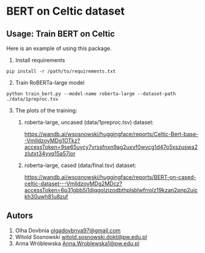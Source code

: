 # BERT on Celtic dataset

## Usage: Train BERT on Celtic
Here is an example of using this package.
1. Install requirements
```
pip install -r /path/to/requirements.txt
```
2. Train RoBERTa-large model
```
python train_bert.py --model-name roberta-large --dataset-path ./data/1preproc.tsv
```

3. The plots of the training:
   1. roberta-large, uncased (data/1preproc.tsv) dataset:
   
      https://wandb.ai/wsosnowski/huggingface/reports/Celtic-Bert-base--VmlldzoyMDg1OTkz?accessToken=9se65uycy7vrssfnxn9ag2uxvf0wvcg1d47o5xszuswa2zlutxt34yvq15a57ior

   2. roberta-large, cased (data/final.tsv) dataset:

      https://wandb.ai/wsosnowski/huggingface/reports/BERT-on-cased-celtic-dataset---VmlldzoyMDg2MDcz?accessToken=6p31gbb5i1djqgolzjzodbthplsblwfrrolz19kzan2pnp2uickh30uwh81u8zuf
    
## Autors
1. Olha Dovbnia olgadovbnya97@gmail.com
1. Witold Sosnowski witold.sosnowski.dokt@pw.edu.pl
1. Anna Wróblewska Anna.Wroblewska1@pw.edu.pl



